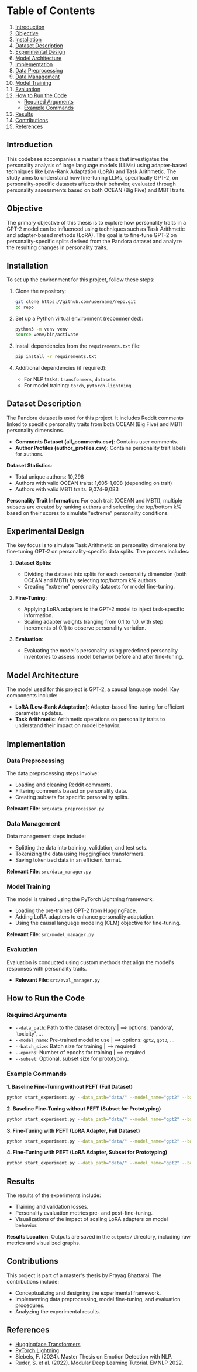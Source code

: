 # Table of Contents
1. [Introduction](#introduction)
2. [Objective](#objective)
3. [Installation](#installation)
4. [Dataset Description](#dataset-description)
5. [Experimental Design](#experimental-design)
6. [Model Architecture](#model-architecture)
7. [Implementation](#implementation)
8. [Data Preprocessing](#data-preprocessing)
9. [Data Management](#data-management)
10. [Model Training](#model-training)
11. [Evaluation](#evaluation)
12. [How to Run the Code](#how-to-run-the-code)
    - [Required Arguments](#required-arguments)
    - [Example Commands](#example-commands)
13. [Results](#results)
14. [Contributions](#contributions)
15. [References](#references)

## Introduction
This codebase accompanies a master's thesis that investigates the personality analysis of large language models (LLMs) using adapter-based techniques like Low-Rank Adaptation (LoRA) and Task Arithmetic. The study aims to understand how fine-tuning LLMs, specifically GPT-2, on personality-specific datasets affects their behavior, evaluated through personality assessments based on both OCEAN (Big Five) and MBTI traits.

## Objective
The primary objective of this thesis is to explore how personality traits in a GPT-2 model can be influenced using techniques such as Task Arithmetic and adapter-based methods (LoRA). The goal is to fine-tune GPT-2 on personality-specific splits derived from the Pandora dataset and analyze the resulting changes in personality traits.

## Installation
To set up the environment for this project, follow these steps:

1. Clone the repository:
    ```bash
    git clone https://github.com/username/repo.git
    cd repo
    ```

2. Set up a Python virtual environment (recommended):
    ```bash
    python3 -m venv venv
    source venv/bin/activate
    ```

3. Install dependencies from the `requirements.txt` file:
    ```bash
    pip install -r requirements.txt
    ```

4. Additional dependencies (if required):
    - For NLP tasks: `transformers`, `datasets`
    - For model training: `torch`, `pytorch-lightning`

## Dataset Description
The Pandora dataset is used for this project. It includes Reddit comments linked to specific personality traits from both OCEAN (Big Five) and MBTI personality dimensions.

- **Comments Dataset (all_comments.csv)**: Contains user comments.
- **Author Profiles (author_profiles.csv)**: Contains personality trait labels for authors.

**Dataset Statistics**:
- Total unique authors: 10,296
- Authors with valid OCEAN traits: 1,605-1,608 (depending on trait)
- Authors with valid MBTI traits: 9,074-9,083

**Personality Trait Information**:
For each trait (OCEAN and MBTI), multiple subsets are created by ranking authors and selecting the top/bottom k% based on their scores to simulate "extreme" personality conditions.

## Experimental Design
The key focus is to simulate Task Arithmetic on personality dimensions by fine-tuning GPT-2 on personality-specific data splits. The process includes:

1. **Dataset Splits**:
    - Dividing the dataset into splits for each personality dimension (both OCEAN and MBTI) by selecting top/bottom k% authors.
    - Creating "extreme" personality datasets for model fine-tuning.

2. **Fine-Tuning**:
    - Applying LoRA adapters to the GPT-2 model to inject task-specific information.
    - Scaling adapter weights (ranging from 0.1 to 1.0, with step increments of 0.1) to observe personality variation.

3. **Evaluation**:
    - Evaluating the model's personality using predefined personality inventories to assess model behavior before and after fine-tuning.

## Model Architecture
The model used for this project is GPT-2, a causal language model. Key components include:

- **LoRA (Low-Rank Adaptation)**: Adapter-based fine-tuning for efficient parameter updates.
- **Task Arithmetic**: Arithmetic operations on personality traits to understand their impact on model behavior.

## Implementation
### Data Preprocessing
The data preprocessing steps involve:
- Loading and cleaning Reddit comments.
- Filtering comments based on personality data.
- Creating subsets for specific personality splits.

**Relevant File**: `src/data_preprocessor.py`

### Data Management
Data management steps include:
- Splitting the data into training, validation, and test sets.
- Tokenizing the data using HuggingFace transformers.
- Saving tokenized data in an efficient format.

**Relevant File**: `src/data_manager.py`

### Model Training
The model is trained using the PyTorch Lightning framework:
- Loading the pre-trained GPT-2 from HuggingFace.
- Adding LoRA adapters to enhance personality adaptation.
- Using the causal language modeling (CLM) objective for fine-tuning.

**Relevant File**: `src/model_manager.py`

### Evaluation
Evaluation is conducted using custom methods that align the model's responses with personality traits.
- **Relevant File**: `src/eval_manager.py`

## How to Run the Code
### Required Arguments
- `--data_path`: Path to the dataset directory | ==> options: 'pandora', 'toxicity', ...
- `--model_name`: Pre-trained model to use | ==> options: `gpt2`, `gpt3`, ...
- `--batch_size`: Batch size for training | ==> required
- `--epochs`: Number of epochs for training | ==> required
- `--subset`: Optional, subset size for prototyping.

### Example Commands
**1. Baseline Fine-Tuning without PEFT (Full Dataset)**
```bash
python start_experiment.py --data_path="data/" --model_name="gpt2" --batch_size=16 --epochs=3
```

**2. Baseline Fine-Tuning without PEFT (Subset for Prototyping)**
```bash
python start_experiment.py --data_path="data/" --model_name="gpt2" --batch_size=16 --epochs=3 --subset=5000
```

**3. Fine-Tuning with PEFT (LoRA Adapter, Full Dataset)**
```bash
python start_experiment.py --data_path="data/" --model_name="gpt2" --batch_size=16 --epochs=3 --use_peft="lora" --scale_peft=0.5
```

**4. Fine-Tuning with PEFT (LoRA Adapter, Subset for Prototyping)**
```bash
python start_experiment.py --data_path="data/" --model_name="gpt2" --batch_size=16 --epochs=3 --use_peft="lora" --scale_peft=0.5 --subset=5000
```

## Results
The results of the experiments include:
- Training and validation losses.
- Personality evaluation metrics pre- and post-fine-tuning.
- Visualizations of the impact of scaling LoRA adapters on model behavior.

**Results Location**: Outputs are saved in the `outputs/` directory, including raw metrics and visualized graphs.

## Contributions
This project is part of a master's thesis by Prayag Bhattarai. The contributions include:
- Conceptualizing and designing the experimental framework.
- Implementing data preprocessing, model fine-tuning, and evaluation procedures.
- Analyzing the experimental results.

## References
- [Huggingface Transformers](https://huggingface.co/transformers/)
- [PyTorch Lightning](https://www.pytorchlightning.ai/)
- Siebels, F. (2024). Master Thesis on Emotion Detection with NLP.
- Ruder, S. et al. (2022). Modular Deep Learning Tutorial. EMNLP 2022.


